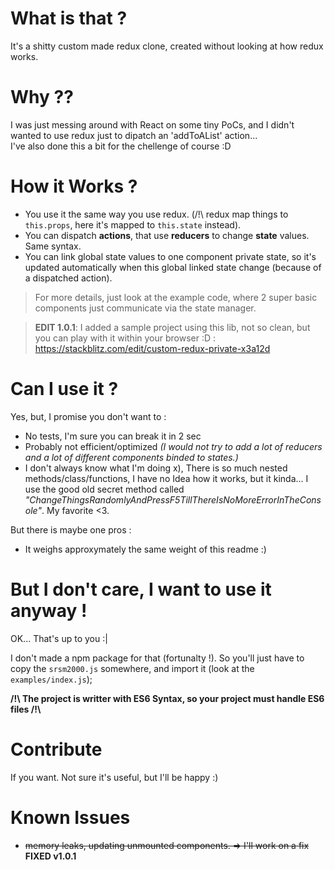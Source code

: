 # What is that ?

It's a shitty custom made redux clone, created without looking at how redux works.

# Why ??

I was just messing around with React on some tiny PoCs, and I didn't wanted to use redux just to dipatch an 'addToAList' action...  
I've also done this a bit for the chellenge of course :D 

# How it Works ?

* You use it the same way you use redux. (/!\ redux map things to `this.props`, here it's mapped to `this.state` instead).
* You can dispatch **actions**, that use **reducers** to change **state** values. Same syntax.
* You can link global state values to one component private state, so it's updated automatically when this global linked state change (because of a dispatched action).  

> For more details, just look at the example code, where 2 super basic components just communicate via the state manager.  


> **EDIT 1.0.1**: I added a sample project using this lib, not so clean, but you can play with it within your browser :D : https://stackblitz.com/edit/custom-redux-private-x3a12d

# Can I use it ?

Yes, but, I promise you don't want to :
* No tests, I'm sure you can break it in 2 sec
* Probably not efficient/optimized *(I would not try to add a lot of reducers and a lot of different components binded to states.)*
* I don't always know what I'm doing x), There is so much nested methods/class/functions, I have no Idea how it works, but it kinda... I use the good old secret method called *"ChangeThingsRandomlyAndPressF5TillThereIsNoMoreErrorInTheConsole"*. My favorite <3.

But there is maybe one pros :
* It weighs approxymately the same weight of this readme :)

# But I don't care, I want to use it anyway !

OK... That's up to you :|  

I don't made a npm package for that (fortunalty !).
So you'll just have to copy the `srsm2000.js` somewhere, and import it (look at the `examples/index.js`);

**/!\ The project is writter with ES6 Syntax, so your project must handle ES6 files /!\\**

# Contribute

If you want. Not sure it's useful, but I'll be happy :)

# Known Issues

* ~~memory leaks, updating unmounted components. => I'll work on a fix~~ **FIXED v1.0.1**